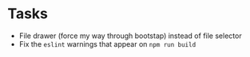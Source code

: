 # Tasks
* File drawer (force my way through bootstap) instead of file selector
* Fix the `eslint` warnings that appear on `npm run build`
